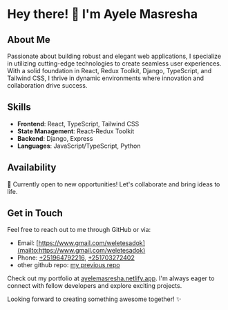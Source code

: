 # Hey there! 👋 I'm Ayele Masresha

## About Me

Passionate about building robust and elegant web applications, I specialize in utilizing cutting-edge technologies to create seamless user experiences. With a solid foundation in React, Redux Toolkit, Django, TypeScript, and Tailwind CSS, I thrive in dynamic environments where innovation and collaboration drive success.

## Skills

- **Frontend**: React, TypeScript, Tailwind CSS
- **State Management**: React-Redux Toolkit
- **Backend**: Django, Express
- **Languages**: JavaScript/TypeScript, Python

## Availability

🌟 Currently open to new opportunities! Let's collaborate and bring ideas to life.

## Get in Touch

Feel free to reach out to me through GitHub or via:
- Email: [https://www.gmail.com/weletesadok](mailto:https://www.gmail.com/weletesadok)
- Phone: [+251964792216](tel:+251964792216), [+251703272402](tel:+251703272402)
- other github repo: [my previous repo](https://www.github.com/ayelemas777)

Check out my portfolio at [ayelemasresha.netlify.app](https://ayelemasresha.netlify.app). I'm always eager to connect with fellow developers and explore exciting projects.

Looking forward to creating something awesome together! ✨
